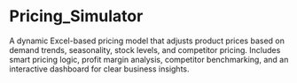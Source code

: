 # Pricing_Simulator
A dynamic Excel-based pricing model that adjusts product prices based on demand trends, seasonality, stock levels, and competitor pricing. Includes smart pricing logic, profit margin analysis, competitor benchmarking, and an interactive dashboard for clear business insights.
